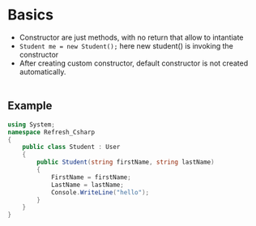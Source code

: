 # Basics
- Constructor are just methods, with no return that allow to intantiate
- `Student me = new Student();` here new student() is invoking the constructor 
- After creating custom constructor, default constructor is not created automatically.
<br/><br/>

## Example
```C#
using System;
namespace Refresh_Csharp
{
    public class Student : User
    {
        public Student(string firstName, string lastName)
        {
            FirstName = firstName;
            LastName = lastName;
            Console.WriteLine("hello");
        }
    }
}
```
